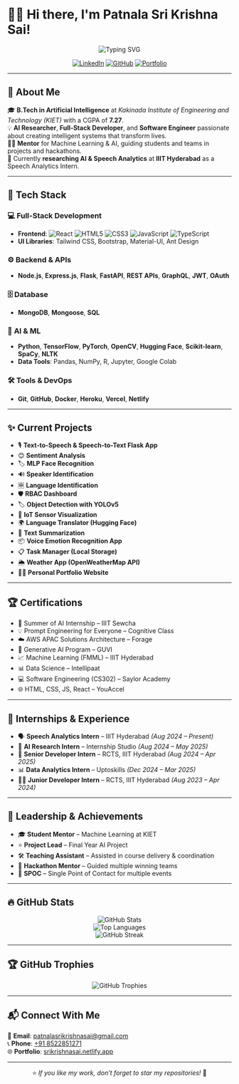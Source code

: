 # 👋✨ Hi there, I'm **Patnala Sri Krishna Sai**!

<p align="center">
  <img src="https://readme-typing-svg.demolab.com?font=Fira+Code&size=28&duration=2000&pause=1000&color=F70000&center=true&vCenter=true&width=800&height=60&lines=🚀+Software+Developer;🧠+AI+Researcher;🌐+Full-Stack+Developer;👨‍💻+Always+Learning+New+Things" alt="Typing SVG" />
</p>

<div align="center">

[![LinkedIn](https://img.shields.io/badge/LinkedIn-Connect-blue?style=for-the-badge&logo=linkedin)](https://www.linkedin.com/in/patnala-sri-krishna-sai-4531b4229/)
[![GitHub](https://img.shields.io/badge/GitHub-Follow-black?style=for-the-badge&logo=github)](https://github.com/krishkrishna03)
[![Portfolio](https://img.shields.io/badge/Portfolio-Visit_Now-orange?style=for-the-badge&logo=web)](https://srikrishnasai.netlify.app/)

</div>

---

## 🌟 **About Me**

🎓 **B.Tech in Artificial Intelligence** at *Kakinada Institute of Engineering and Technology (KIET)* with a CGPA of **7.27**.  
💡 **AI Researcher**, **Full-Stack Developer**, and **Software Engineer** passionate about creating intelligent systems that transform lives.  
👨‍🏫 **Mentor** for Machine Learning & AI, guiding students and teams in projects and hackathons.  
🔬 Currently **researching AI & Speech Analytics** at **IIIT Hyderabad** as a Speech Analytics Intern.

---

## 🚀 **Tech Stack**

### 💻 **Full-Stack Development**
- **Frontend**: ![React](https://img.shields.io/badge/React-20232A?style=flat&logo=react) ![HTML5](https://img.shields.io/badge/HTML5-E34F26?style=flat&logo=html5&logoColor=white) ![CSS3](https://img.shields.io/badge/CSS3-1572B6?style=flat&logo=css3&logoColor=white) ![JavaScript](https://img.shields.io/badge/JavaScript-F7DF1E?style=flat&logo=javascript&logoColor=black) ![TypeScript](https://img.shields.io/badge/TypeScript-007ACC?style=flat&logo=typescript&logoColor=white)  
- **UI Libraries**: Tailwind CSS, Bootstrap, Material-UI, Ant Design

### ⚙️ **Backend & APIs**
- **Node.js**, **Express.js**, **Flask**, **FastAPI**, **REST APIs**, **GraphQL**, **JWT**, **OAuth**

### 🗄️ **Database**
- **MongoDB**, **Mongoose**, **SQL**

### 🧠 **AI & ML**
- **Python**, **TensorFlow**, **PyTorch**, **OpenCV**, **Hugging Face**, **Scikit-learn**, **SpaCy**, **NLTK**  
- **Data Tools**: Pandas, NumPy, R, Jupyter, Google Colab

### 🛠️ **Tools & DevOps**
- **Git**, **GitHub**, **Docker**, **Heroku**, **Vercel**, **Netlify**

---

## ✨ **Current Projects**

- 🎙️ **Text-to-Speech & Speech-to-Text Flask App**  
- 😊 **Sentiment Analysis**  
- 🏷️ **MLP Face Recognition**  
- 🔊 **Speaker Identification**  
- 🈸 **Language Identification**  
- 🛡️ **RBAC Dashboard**  
- 🏷️ **Object Detection with YOLOv5**  
- 📡 **IoT Sensor Visualization**  
- 🌍 **Language Translator (Hugging Face)**  
- 📝 **Text Summarization**  
- 📦 **Voice Emotion Recognition App**  
- 📋 **Task Manager (Local Storage)**  
- 🌦️ **Weather App (OpenWeatherMap API)**  
- 👨‍💻 **Personal Portfolio Website**

---

## 🏆 **Certifications**

- 🧠 Summer of AI Internship – IIIT Sewcha  
- 💡 Prompt Engineering for Everyone – Cognitive Class  
- ☁️ AWS APAC Solutions Architecture – Forage  
- 🧬 Generative AI Program – GUVI  
- 📈 Machine Learning (FMML) – IIIT Hyderabad  
- 📊 Data Science – Intellipaat  
- 💻 Software Engineering (CS302) – Saylor Academy  
- 🌐 HTML, CSS, JS, React – YouAccel

---

## 💼 **Internships & Experience**

- 🗣️ **Speech Analytics Intern** – IIIT Hyderabad *(Aug 2024 – Present)*  
- 🧠 **AI Research Intern** – Internship Studio *(Aug 2024 – May 2025)*  
- 💼 **Senior Developer Intern** – RCTS, IIIT Hyderabad *(Aug 2024 – Apr 2025)*  
- 📊 **Data Analytics Intern** – Uptoskills *(Dec 2024 – Mar 2025)*  
- 👨‍💻 **Junior Developer Intern** – RCTS, IIIT Hyderabad *(Aug 2023 – Apr 2024)*

---

## 🎯 **Leadership & Achievements**

- 🎓 **Student Mentor** – Machine Learning at KIET  
- ⭐ **Project Lead** – Final Year AI Project  
- 🛠️ **Teaching Assistant** – Assisted in course delivery & coordination  
- 🚀 **Hackathon Mentor** – Guided multiple winning teams  
- 🎯 **SPOC** – Single Point of Contact for multiple events

---

## 🔥 **GitHub Stats**

<div align="center">

![GitHub Stats](https://github-readme-stats.vercel.app/api?username=krishkrishna03&show_icons=true&theme=radical&count_private=true)  
![Top Languages](https://github-readme-stats.vercel.app/api/top-langs/?username=krishkrishna03&layout=compact&theme=radical)  
![GitHub Streak](https://github-readme-streak-stats.herokuapp.com/?user=krishkrishna03&theme=radical)

</div>

---

## 🏆 **GitHub Trophies**

<p align="center">
  <img src="https://github-profile-trophy.vercel.app/?username=krishkrishna03&theme=radical&no-frame=false&margin-w=15" alt="GitHub Trophies">
</p>

---

## 📬 **Connect With Me**

📧 **Email**: [patnalasrikrishnasai@gmail.com](mailto:patnalasrikrishnasai@gmail.com)  
📞 **Phone**: [+91 8522851271](tel:+918522851271)  
🌐 **Portfolio**: [srikrishnasai.netlify.app](https://srikrishnasai.netlify.app/)

---

<div align="center">

⭐ *If you like my work, don’t forget to star my repositories!* 🌟

</div>
